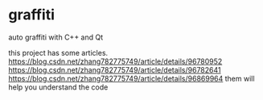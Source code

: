 # graffiti
auto graffiti with C++ and Qt

this project has some articles. 
https://blog.csdn.net/zhang782775749/article/details/96780952
https://blog.csdn.net/zhang782775749/article/details/96782641
https://blog.csdn.net/zhang782775749/article/details/96869964
them will help you understand the code
